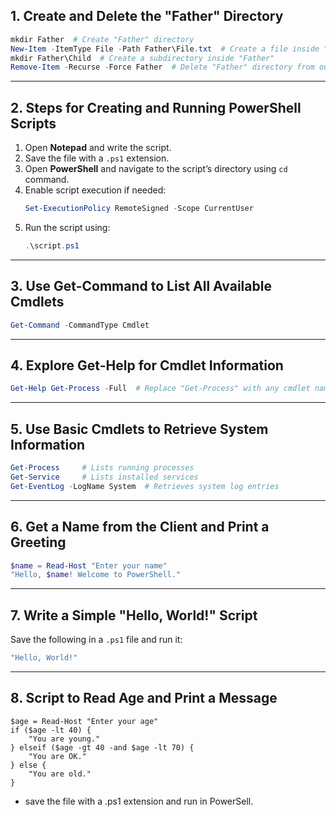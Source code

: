 
## 1. Create and Delete the "Father" Directory  
```powershell
mkdir Father  # Create "Father" directory
New-Item -ItemType File -Path Father\File.txt  # Create a file inside "Father"
mkdir Father\Child  # Create a subdirectory inside "Father"
Remove-Item -Recurse -Force Father  # Delete "Father" directory from outside
```

---

## 2. Steps for Creating and Running PowerShell Scripts  
1. Open **Notepad** and write the script. 
2. Save the file with a `.ps1` extension.  
3. Open **PowerShell** and navigate to the script’s directory using `cd` command.  
4. Enable script execution if needed:  
   ```powershell
   Set-ExecutionPolicy RemoteSigned -Scope CurrentUser
   ```
5. Run the script using:  
   ```powershell
   .\script.ps1
   ```

---

## 3. Use Get-Command to List All Available Cmdlets  
```powershell
Get-Command -CommandType Cmdlet
```

---

## 4. Explore Get-Help for Cmdlet Information  
```powershell
Get-Help Get-Process -Full  # Replace "Get-Process" with any cmdlet name
```

---

## 5. Use Basic Cmdlets to Retrieve System Information  
```powershell
Get-Process     # Lists running processes  
Get-Service     # Lists installed services  
Get-EventLog -LogName System  # Retrieves system log entries  
```

---

## 6. Get a Name from the Client and Print a Greeting  
```powershell
$name = Read-Host "Enter your name"
"Hello, $name! Welcome to PowerShell."
```

---

## 7. Write a Simple "Hello, World!" Script  
Save the following in a `.ps1` file and run it:  
```powershell
"Hello, World!"
```

---

## 8. Script to Read Age and Print a Message  
```notepad
$age = Read-Host "Enter your age"  
if ($age -lt 40) {  
    "You are young."  
} elseif ($age -gt 40 -and $age -lt 70) {  
    "You are OK."  
} else {  
    "You are old."  
}
```
- save the file with a .ps1 extension and run in PowerSell.

